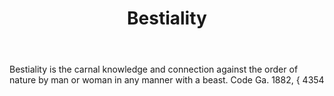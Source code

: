 ---
title: Bestiality
letter: B
permalink: "/definitions/bld-bestiality.html"
body: Bestiality is the carnal knowledge and connection against the order of nature
  by man or woman in any manner with a beast. Code Ga. 1882, { 4354
published_at: '2018-07-07'
source: Black's Law Dictionary 2nd Ed (1910)
layout: post
---